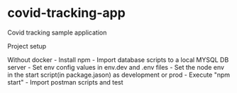 # covid-tracking-app
Covid tracking sample application

Project setup

Without docker
    -  Install npm
    -  Import database scripts to a local MYSQL DB server
    -  Set env config values in env.dev and .env files
    -  Set the node env in the start script(in package.jason) as development or prod
    -  Execute "npm start"
    -  Import postman scripts and test 
